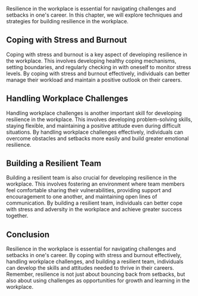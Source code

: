 
Resilience in the workplace is essential for navigating challenges and setbacks in one's career. In this chapter, we will explore techniques and strategies for building resilience in the workplace.

Coping with Stress and Burnout
------------------------------

Coping with stress and burnout is a key aspect of developing resilience in the workplace. This involves developing healthy coping mechanisms, setting boundaries, and regularly checking in with oneself to monitor stress levels. By coping with stress and burnout effectively, individuals can better manage their workload and maintain a positive outlook on their careers.

Handling Workplace Challenges
-----------------------------

Handling workplace challenges is another important skill for developing resilience in the workplace. This involves developing problem-solving skills, staying flexible, and maintaining a positive attitude even during difficult situations. By handling workplace challenges effectively, individuals can overcome obstacles and setbacks more easily and build greater emotional resilience.

Building a Resilient Team
-------------------------

Building a resilient team is also crucial for developing resilience in the workplace. This involves fostering an environment where team members feel comfortable sharing their vulnerabilities, providing support and encouragement to one another, and maintaining open lines of communication. By building a resilient team, individuals can better cope with stress and adversity in the workplace and achieve greater success together.

Conclusion
----------

Resilience in the workplace is essential for navigating challenges and setbacks in one's career. By coping with stress and burnout effectively, handling workplace challenges, and building a resilient team, individuals can develop the skills and attitudes needed to thrive in their careers. Remember, resilience is not just about bouncing back from setbacks, but also about using challenges as opportunities for growth and learning in the workplace.
